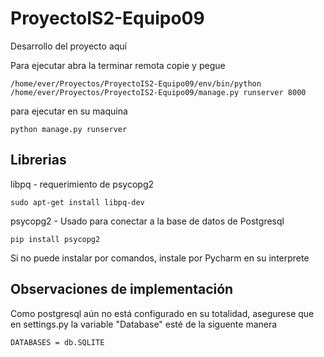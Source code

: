 # ProyectoIS2-Equipo09
Desarrollo del proyecto aquí

Para ejecutar abra la terminar remota copie y pegue
```
/home/ever/Proyectos/ProyectoIS2-Equipo09/env/bin/python /home/ever/Proyectos/ProyectoIS2-Equipo09/manage.py runserver 8000
```
para ejecutar en su maquina  
```
python manage.py runserver
```

## Librerias

libpq - requerimiento de psycopg2  
````
sudo apt-get install libpq-dev
````

psycopg2 - Usado para conectar a la base de datos de Postgresql
```
pip install psycopg2
```

Si no puede instalar por comandos, instale por Pycharm en su interprete

## Observaciones de implementación

Como postgresql aún no está configurado en su totalidad, asegurese que en settings.py la variable "Database" esté de la siguente manera  
```
DATABASES = db.SQLITE
```
